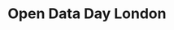 ---
title: Open Data Day London
when: March 3 2018
layout: community
projectname: community-single
og: og.png
one_line: A global celebration of Open Data.
buttons:
- name: Free tickets
  url: https://www.eventbrite.co.uk/e/goldsmiths-open-data-day-tickets-43021567667
  type: primary
desc: |
  <p>We are hosting a special event as part of International Open Data Day (http://opendataday.org/). The event is open to anyone who believes that greater openness improves the world. Learn about</p>

  <ul>
  <li>Tools for data sharing and analysis </li>
  <li>Open science and reproducible research</li>
  <li>Reusing open government data</li>
  <li>How to improve corporate accountability through transparency</li>
  <li>Open Data Day is a mixture of talks, workshops and, of course, hacking will enable you to learn and share your knowledge.</li>
  </ul>

  <h3>Schedule</h3>
  <ul>
  <li>10:00 - Doors open</li>
  <li>11:00 - Welcome talks</li>
  <li>12:00 - "10 things to get the most out of today” - Caspar Addyman</li>
  <li>12:15 - Icebreaker & snack lunch provided</li>
  <li>13:00 - Work session</li>
  <li>17:00 - Show and tell</li>
  <li>18:00 - Event finish</li>
  </ul>

  <p>Presenters include Dr Olivia Guest (<a href="http://redistrict.science/">redistrict.science</a>, <a href="http://neuroplausible.com/">neuroplausible.com</a>) and Mollie Hanley (<a href="https://opencorporates.com">opencorporates.com</a>).</p>

where-when: |
  Room RHB 300<br>
  Goldsmiths, University of London<br>
  March 10 2018, 10:00-18:00
organiser: |
  Casper Addyman<br>
  Department of Psychology<br>
  c.addyman@gold.ac.uk
misc: |
  <a href="/conduct">Code of Conduct</a><br>
  #OpenDataDayLondon

supporters:
  - name: hacksmiths
  - name: dop
---